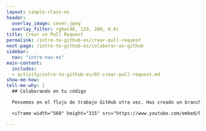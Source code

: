 ```yaml
---
layout: simple-class-es
header:
  overlay_image: cover.jpeg
  overlay_filter: rgba(46, 129, 200, 0.6)
title: Crear un Pull Request
permalink: /intro-to-github-es/crear-pull-request
next-page: /intro-to-github-es/colaborar-en-github
sidebar:
  nav: "intro-nav-es"
main-content:
  includes:
  - activity/intro-to-github-es/05-crear-pull-request.md
show-me-how:
tell-me-why: |
  ## Colaborando en tu código

  Pensemos en el flujo de trabajo GitHub otra vez. Has creado un branch, añadido un archivo, y hecho commit de ese archivo a tu branch. Ahora es el momento de colaborar en tu archivo con los otros estudiantes en esta clase. Esta colaboración ocurre en un Pull Request. Mira este video para saber más:

  <iframe width="560" height="315" src="https://www.youtube.com/embed/kJr-PIfLDl4" frameborder="0" allowfullscreen></iframe>

---
```

